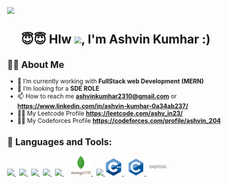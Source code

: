  <img  hight=400 width=400 src="https://cdn.dribbble.com/users/1162077/screenshots/3848914/programmer.gif"/>
<h1 align="center">😇😇 Hlw <img src="https://raw.githubusercontent.com/MartinHeinz/MartinHeinz/master/wave.gif"
                width="30px">, I'm Ashvin Kumhar :)</h1>


## 🙋‍♂️ About Me
- 🌱 I’m currently working with **FullStack web Development (MERN)**
- 👯 I’m looking for a  **SDE ROLE**
- 📫 How to reach me **ashvinkumhar2310@gmail.com** or **https://www.linkedin.com/in/ashvin-kumhar-0a34ab237/**
- 🙋‍♂️  My Leetcode Profile  **https://leetcode.com/ashv_in23/**
- 🙋‍♂️  My Codeforces Profile **https://codeforces.com/profile/ashvin_204**

## 🚀 Languages and Tools:

<p>
        <a href="https://reactjs.org/" target="_blank"> <img
                        src="https://img.icons8.com/color/48/000000/react-native.png" /> </a>&nbsp;
        <a href="https://developer.mozilla.org/en-US/docs/Web/JavaScript" target="_blank"> <img
                        src="https://img.icons8.com/color/48/000000/javascript.png" /> </a>&nbsp;
        <a href="https://www.w3.org/html/" target="_blank"> <img
                        src="https://img.icons8.com/color/48/000000/html-5.png" /> </a>&nbsp;
        <a href="https://www.w3schools.com/css/" target="_blank"> <img
                        src="https://img.icons8.com/color/48/000000/css3.png" /> </a>&nbsp;
        <a style="padding-right:8px;" href="https://nodejs.org" target="_blank"> <img
                        src="https://img.icons8.com/color/48/000000/nodejs.png" /> </a>&nbsp;
        <a href="https://www.mongodb.com/" target="_blank"> <img
                        src="https://raw.githubusercontent.com/devicons/devicon/master/icons/mongodb/mongodb-original-wordmark.svg"
                        alt="mongodb" width="48" height="48" /> </a>&nbsp;
        <a href="https://git-scm.com/" target="_blank"> <img src="https://img.icons8.com/color/48/000000/git.png" />
        </a>
        <a href="https://www.w3schools.com/cpp/" target="_blank"> <img
                        src="https://raw.githubusercontent.com/devicons/devicon/master/icons/cplusplus/cplusplus-original.svg"
                        alt="cplusplus" width="40" height="40" /> </a>&nbsp;
        <a href="https://www.cprogramming.com/" target="_blank"> <img
                        src="https://raw.githubusercontent.com/devicons/devicon/master/icons/c/c-original.svg" alt="c"
                        width="40" height="40" /> </a>&nbsp;
  <a href="https://expressjs.com" target="_blank"> <img
                        src="https://raw.githubusercontent.com/devicons/devicon/master/icons/express/express-original-wordmark.svg"
                        alt="express" width="40" height="40" /></a>
</p>
